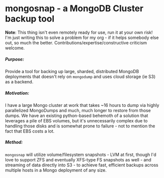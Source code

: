 # mongosnap - a MongoDB Cluster backup tool

**Note**: This thing isn't even remotely ready for use, run it at your own risk! I'm just writing this to solve a problem for my org - if it helps somebody else out, so much the better. Contributions/expertise/constructive criticism welcome.

##### Purpose:

Provide a tool for backing up large, sharded, distributed MongoDB deployments that doesn't rely on `mongodump` and uses cloud storage (ie S3) as a backend.

##### Motivation:

I have a large Mongo cluster at work that takes ~16 hours to dump via highly parallelized MongoDumps and much, much longer to restore from those dumps. We have an existing python-based behemoth of a solution that leverages a pile of EBS volumes, but it's unnecessarily complex due to handling those disks and is somewhat prone to failure - not to mention the fact that EBS costs a lot.

##### Method:

`mongosnap` will utilize volume/filesystem snapshots - LVM at first, though I'd love to support ZFS and eventually XFS-type FS snapshots as well - and streaming of data directly into S3 - to achieve fast, efficient backups across multiple hosts in a Mongo deployment of any size.
